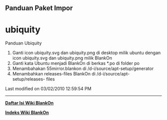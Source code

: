 ## Panduan Paket Impor
# ubiquity
Panduan Ubiquity
   1. Ganti icon ubiquity.svg dan ubiquity.png di desktop milik ubuntu dengan
      icon ubiquity.svg dan ubiquity.png milik BlankOn
   1. Ganti kata Ubuntu menjadi BlankOn di berkas *.po di folder po
   1. Menambahakan 55mirror.blankon di /d-i/source/apt-setup/generator
   1. Menambahkan releases-files BlankOn di /d-i/source/apt-setup/releases-
      files

Last modified on 03/02/2010 12:59:54 PM
 
---
[**Daftar Isi Wiki BlankOn**](/DaftarIsi/README.md)
 
[**Indeks Wiki BlankOn**](/Indeks.md)
